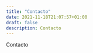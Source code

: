 ```yaml
---
title: "Contacto"
date: 2021-11-18T21:07:57+01:00
draft: false
description: Contacto
---
```




Contacto